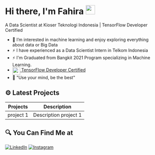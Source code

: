 #  Hi there, I'm Fahira <img src="https://github.com/TheDudeThatCode/TheDudeThatCode/blob/master/Assets/Hi.gif" width="30px">

A Data Scientist at Kioser Teknologi Indonesia | TensorFlow Developer Certified 

- 👀 I’m interested in machine learning and enjoy exploring everything about data or Big Data
- ⚡ I have experienced as a Data Scientist Intern in Telkom Indonesia
- ⚡ I'm Graduated from Bangkit 2021 Program specializing in Machine Learning.
- <img align="top" src="https://s3.us-east-1.amazonaws.com/accredible-api-templates/15784284048332915386973343827272.png" height="25px"/><a href="https://www.credential.net/fa16de5e-2041-4f54-96b6-d6b27202f7d7#gs.nsy1km" target="_blank"> TensorFlow Developer Certified</a>
- 🌱 "Use your mind, be the best"

## ⚙ Latest Projects
| Projects | Description |
| ----------- | ----------- |
| project 1 | Description project 1 |

## 🔍 You Can Find Me at
<p>
  <a href="www.linkedin.com/in/fahiranurulichzza" target="_blank"><img alt="LinkedIn" src="https://img.shields.io/badge/linkedin-%230077B5.svg?&style=for-the-badge&logo=linkedin&logoColor=white" /></a>
  <a href="https://www.instagram.com/fahiraichzza/" target="_blank"><img alt="Instagram" src="https://img.shields.io/badge/instagram-%23E4405F.svg?&style=for-the-badge&logo=instagram&logoColor=white" /></a>
</p>

